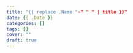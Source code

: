 ```yaml
---
title: "{{ replace .Name "-" " " | title }}"
date: {{ .Date }}
categories: []
tags: []
cover: ""
draft: true
---
```

